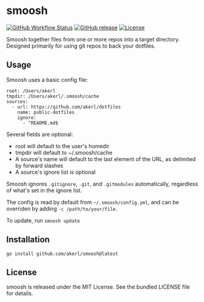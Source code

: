 smoosh
=========

[![GitHub Workflow Status](https://img.shields.io/github/workflow/status/akerl/smoosh/Build)](https://github.com/akerl/smoosh/actions)
[![GitHub release](https://img.shields.io/github/release/akerl/smoosh.svg)](https://github.com/akerl/smoosh/releases)
[![License](https://img.shields.io/github/license/akerl/smoosh)](https://github.com/akerl/smoosh/blob/master/LICENSE)

Smoosh together files from one or more repos into a target directory. Designed primarily for using git repos to back your dotfiles.

## Usage

Smoosh uses a basic config file:

```
root: /Users/akerl
tmpdir: /Users/akerl/.smoosh/cache
sources:
  - url: https://github.com/akerl/dotfiles
    name: public-dotfiles
    ignore:
      - ^README.md$
```

Several fields are optional:

* root will default to the user's homedir
* tmpdir will default to ~/.smoosh/cache
* A source's name will default to the last element of the URL, as delimited by forward slashes
* A source's ignore list is optional

Smoosh ignores `.gitignore`, `.git`, and `.gitmodules` automatically, regardless of what's set in the ignore list.

The config is read by default from `~/.smoosh/config.yml`, and can be overriden by adding `-c /path/to/your/file`.

To update, run `smoosh update`

## Installation

```
go install github.com/akerl/smoosh@latest
```

## License

smoosh is released under the MIT License. See the bundled LICENSE file for details.
